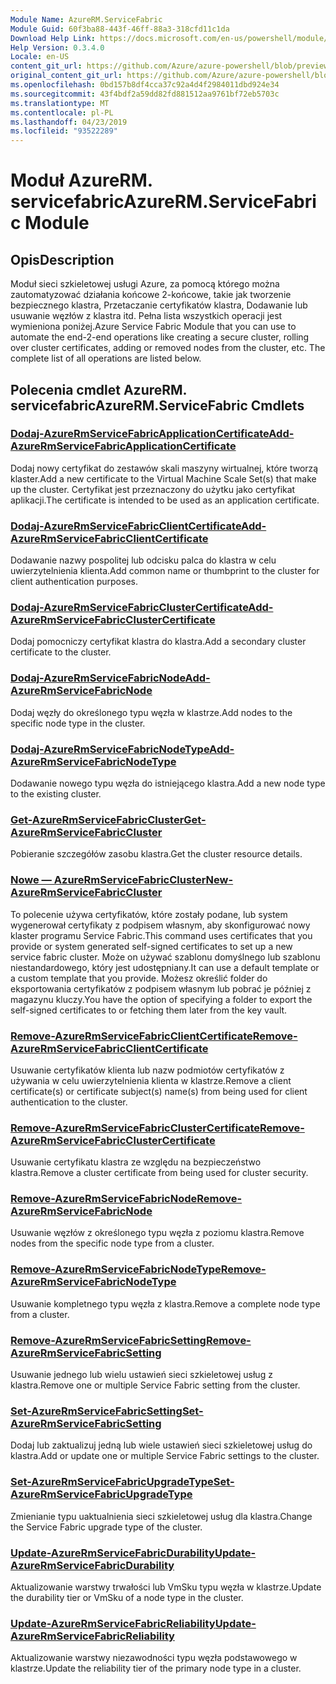 ```yaml
---
Module Name: AzureRM.ServiceFabric
Module Guid: 60f3ba88-443f-46ff-88a3-318cfd11c1da
Download Help Link: https://docs.microsoft.com/en-us/powershell/module/azurerm.servicefabric
Help Version: 0.3.4.0
Locale: en-US
content_git_url: https://github.com/Azure/azure-powershell/blob/preview/src/ResourceManager/ServiceFabric/Commands.ServiceFabric/help/AzureRM.ServiceFabric.md
original_content_git_url: https://github.com/Azure/azure-powershell/blob/preview/src/ResourceManager/ServiceFabric/Commands.ServiceFabric/help/AzureRM.ServiceFabric.md
ms.openlocfilehash: 0bd157b8df4cca37c92a4d4f2984011dbd924e34
ms.sourcegitcommit: 43f4bdf2a59dd82fd881512aa9761bf72eb5703c
ms.translationtype: MT
ms.contentlocale: pl-PL
ms.lasthandoff: 04/23/2019
ms.locfileid: "93522289"
---
```

# <span data-ttu-id="2e19d-101">Moduł AzureRM. servicefabric</span><span class="sxs-lookup"><span data-stu-id="2e19d-101">AzureRM.ServiceFabric Module</span></span>
## <span data-ttu-id="2e19d-102">Opis</span><span class="sxs-lookup"><span data-stu-id="2e19d-102">Description</span></span>
<span data-ttu-id="2e19d-103">Moduł sieci szkieletowej usługi Azure, za pomocą którego można zautomatyzować działania końcowe 2-końcowe, takie jak tworzenie bezpiecznego klastra, Przetaczanie certyfikatów klastra, Dodawanie lub usuwanie węzłów z klastra itd. Pełna lista wszystkich operacji jest wymieniona poniżej.</span><span class="sxs-lookup"><span data-stu-id="2e19d-103">Azure Service Fabric Module that you can use to automate the end-2-end operations like creating a secure cluster, rolling over cluster certificates, adding or removed nodes from the cluster, etc. The complete list of all operations are listed below.</span></span>

## <span data-ttu-id="2e19d-104">Polecenia cmdlet AzureRM. servicefabric</span><span class="sxs-lookup"><span data-stu-id="2e19d-104">AzureRM.ServiceFabric Cmdlets</span></span>
### [<span data-ttu-id="2e19d-105">Dodaj-AzureRmServiceFabricApplicationCertificate</span><span class="sxs-lookup"><span data-stu-id="2e19d-105">Add-AzureRmServiceFabricApplicationCertificate</span></span>](Add-AzureRmServiceFabricApplicationCertificate.md)
<span data-ttu-id="2e19d-106">Dodaj nowy certyfikat do zestawów skali maszyny wirtualnej, które tworzą klaster.</span><span class="sxs-lookup"><span data-stu-id="2e19d-106">Add a new certificate to the Virtual Machine Scale Set(s) that make up the cluster.</span></span> <span data-ttu-id="2e19d-107">Certyfikat jest przeznaczony do użytku jako certyfikat aplikacji.</span><span class="sxs-lookup"><span data-stu-id="2e19d-107">The certificate is intended to be used as an application certificate.</span></span>

### [<span data-ttu-id="2e19d-108">Dodaj-AzureRmServiceFabricClientCertificate</span><span class="sxs-lookup"><span data-stu-id="2e19d-108">Add-AzureRmServiceFabricClientCertificate</span></span>](Add-AzureRmServiceFabricClientCertificate.md)
<span data-ttu-id="2e19d-109">Dodawanie nazwy pospolitej lub odcisku palca do klastra w celu uwierzytelnienia klienta.</span><span class="sxs-lookup"><span data-stu-id="2e19d-109">Add common name or thumbprint to the cluster for client authentication purposes.</span></span>

### [<span data-ttu-id="2e19d-110">Dodaj-AzureRmServiceFabricClusterCertificate</span><span class="sxs-lookup"><span data-stu-id="2e19d-110">Add-AzureRmServiceFabricClusterCertificate</span></span>](Add-AzureRmServiceFabricClusterCertificate.md)
<span data-ttu-id="2e19d-111">Dodaj pomocniczy certyfikat klastra do klastra.</span><span class="sxs-lookup"><span data-stu-id="2e19d-111">Add a secondary cluster certificate to the cluster.</span></span>

### [<span data-ttu-id="2e19d-112">Dodaj-AzureRmServiceFabricNode</span><span class="sxs-lookup"><span data-stu-id="2e19d-112">Add-AzureRmServiceFabricNode</span></span>](Add-AzureRmServiceFabricNode.md)
<span data-ttu-id="2e19d-113">Dodaj węzły do określonego typu węzła w klastrze.</span><span class="sxs-lookup"><span data-stu-id="2e19d-113">Add nodes to the specific node type in the cluster.</span></span>

### [<span data-ttu-id="2e19d-114">Dodaj-AzureRmServiceFabricNodeType</span><span class="sxs-lookup"><span data-stu-id="2e19d-114">Add-AzureRmServiceFabricNodeType</span></span>](Add-AzureRmServiceFabricNodeType.md)
<span data-ttu-id="2e19d-115">Dodawanie nowego typu węzła do istniejącego klastra.</span><span class="sxs-lookup"><span data-stu-id="2e19d-115">Add a new node type to the existing cluster.</span></span>

### [<span data-ttu-id="2e19d-116">Get-AzureRmServiceFabricCluster</span><span class="sxs-lookup"><span data-stu-id="2e19d-116">Get-AzureRmServiceFabricCluster</span></span>](Get-AzureRmServiceFabricCluster.md)
<span data-ttu-id="2e19d-117">Pobieranie szczegółów zasobu klastra.</span><span class="sxs-lookup"><span data-stu-id="2e19d-117">Get the cluster resource details.</span></span>

### [<span data-ttu-id="2e19d-118">Nowe — AzureRmServiceFabricCluster</span><span class="sxs-lookup"><span data-stu-id="2e19d-118">New-AzureRmServiceFabricCluster</span></span>](New-AzureRmServiceFabricCluster.md)
<span data-ttu-id="2e19d-119">To polecenie używa certyfikatów, które zostały podane, lub system wygenerował certyfikaty z podpisem własnym, aby skonfigurować nowy klaster programu Service Fabric.</span><span class="sxs-lookup"><span data-stu-id="2e19d-119">This command uses certificates that you provide or system generated self-signed certificates to set up a new service fabric cluster.</span></span> <span data-ttu-id="2e19d-120">Może on używać szablonu domyślnego lub szablonu niestandardowego, który jest udostępniany.</span><span class="sxs-lookup"><span data-stu-id="2e19d-120">It can use a default template or a custom template that you provide.</span></span> <span data-ttu-id="2e19d-121">Możesz określić folder do eksportowania certyfikatów z podpisem własnym lub pobrać je później z magazynu kluczy.</span><span class="sxs-lookup"><span data-stu-id="2e19d-121">You have the option of specifying a folder to export the self-signed certificates to or fetching them later from the key vault.</span></span> 

### [<span data-ttu-id="2e19d-122">Remove-AzureRmServiceFabricClientCertificate</span><span class="sxs-lookup"><span data-stu-id="2e19d-122">Remove-AzureRmServiceFabricClientCertificate</span></span>](Remove-AzureRmServiceFabricClientCertificate.md)
<span data-ttu-id="2e19d-123">Usuwanie certyfikatów klienta lub nazw podmiotów certyfikatów z używania w celu uwierzytelnienia klienta w klastrze.</span><span class="sxs-lookup"><span data-stu-id="2e19d-123">Remove a client certificate(s) or certificate subject(s) name(s) from being used for client authentication to the cluster.</span></span>

### [<span data-ttu-id="2e19d-124">Remove-AzureRmServiceFabricClusterCertificate</span><span class="sxs-lookup"><span data-stu-id="2e19d-124">Remove-AzureRmServiceFabricClusterCertificate</span></span>](Remove-AzureRmServiceFabricClusterCertificate.md)
<span data-ttu-id="2e19d-125">Usuwanie certyfikatu klastra ze względu na bezpieczeństwo klastra.</span><span class="sxs-lookup"><span data-stu-id="2e19d-125">Remove a cluster certificate from being used for cluster security.</span></span>

### [<span data-ttu-id="2e19d-126">Remove-AzureRmServiceFabricNode</span><span class="sxs-lookup"><span data-stu-id="2e19d-126">Remove-AzureRmServiceFabricNode</span></span>](Remove-AzureRmServiceFabricNode.md)
<span data-ttu-id="2e19d-127">Usuwanie węzłów z określonego typu węzła z poziomu klastra.</span><span class="sxs-lookup"><span data-stu-id="2e19d-127">Remove nodes from the specific node type from a cluster.</span></span>

### [<span data-ttu-id="2e19d-128">Remove-AzureRmServiceFabricNodeType</span><span class="sxs-lookup"><span data-stu-id="2e19d-128">Remove-AzureRmServiceFabricNodeType</span></span>](Remove-AzureRmServiceFabricNodeType.md)
<span data-ttu-id="2e19d-129">Usuwanie kompletnego typu węzła z klastra.</span><span class="sxs-lookup"><span data-stu-id="2e19d-129">Remove a complete node type from a cluster.</span></span>

### [<span data-ttu-id="2e19d-130">Remove-AzureRmServiceFabricSetting</span><span class="sxs-lookup"><span data-stu-id="2e19d-130">Remove-AzureRmServiceFabricSetting</span></span>](Remove-AzureRmServiceFabricSetting.md)
<span data-ttu-id="2e19d-131">Usuwanie jednego lub wielu ustawień sieci szkieletowej usług z klastra.</span><span class="sxs-lookup"><span data-stu-id="2e19d-131">Remove one or multiple Service Fabric setting from the cluster.</span></span>

### [<span data-ttu-id="2e19d-132">Set-AzureRmServiceFabricSetting</span><span class="sxs-lookup"><span data-stu-id="2e19d-132">Set-AzureRmServiceFabricSetting</span></span>](Set-AzureRmServiceFabricSetting.md)
<span data-ttu-id="2e19d-133">Dodaj lub zaktualizuj jedną lub wiele ustawień sieci szkieletowej usług do klastra.</span><span class="sxs-lookup"><span data-stu-id="2e19d-133">Add or update one or multiple Service Fabric settings to the cluster.</span></span>

### [<span data-ttu-id="2e19d-134">Set-AzureRmServiceFabricUpgradeType</span><span class="sxs-lookup"><span data-stu-id="2e19d-134">Set-AzureRmServiceFabricUpgradeType</span></span>](Set-AzureRmServiceFabricUpgradeType.md)
<span data-ttu-id="2e19d-135">Zmienianie typu uaktualnienia sieci szkieletowej usług dla klastra.</span><span class="sxs-lookup"><span data-stu-id="2e19d-135">Change the Service Fabric upgrade type of the cluster.</span></span>

### [<span data-ttu-id="2e19d-136">Update-AzureRmServiceFabricDurability</span><span class="sxs-lookup"><span data-stu-id="2e19d-136">Update-AzureRmServiceFabricDurability</span></span>](Update-AzureRmServiceFabricDurability.md)
<span data-ttu-id="2e19d-137">Aktualizowanie warstwy trwałości lub VmSku typu węzła w klastrze.</span><span class="sxs-lookup"><span data-stu-id="2e19d-137">Update the durability tier or VmSku of a node type in the cluster.</span></span>

### [<span data-ttu-id="2e19d-138">Update-AzureRmServiceFabricReliability</span><span class="sxs-lookup"><span data-stu-id="2e19d-138">Update-AzureRmServiceFabricReliability</span></span>](Update-AzureRmServiceFabricReliability.md)
<span data-ttu-id="2e19d-139">Aktualizowanie warstwy niezawodności typu węzła podstawowego w klastrze.</span><span class="sxs-lookup"><span data-stu-id="2e19d-139">Update the reliability tier of the primary node type in a cluster.</span></span>

